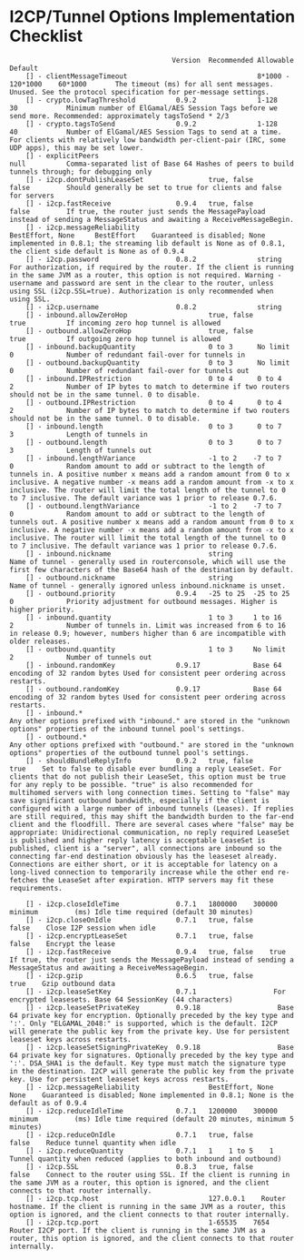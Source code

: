I2CP/Tunnel Options Implementation Checklist
============================================
                                            Version  Recommended Allowable            Default
        [] - clientMessageTimeout                                8*1000 - 120*1000    60*1000       The timeout (ms) for all sent messages. Unused. See the protocol specification for per-message settings.
        [] - crypto.lowTagThreshold          0.9.2               1-128                30            Minimum number of ElGamal/AES Session Tags before we send more. Recommended: approximately tagsToSend * 2/3
        [] - crypto.tagsToSend               0.9.2               1-128                40            Number of ElGamal/AES Session Tags to send at a time. For clients with relatively low bandwidth per-client-pair (IRC, some UDP apps), this may be set lower.
        [] - explicitPeers                                                            null          Comma-separated list of Base 64 Hashes of peers to build tunnels through; for debugging only
        [] - i2cp.dontPublishLeaseSet                true, false                      false         Should generally be set to true for clients and false for servers
        [] - i2cp.fastReceive                0.9.4   true, false                      false         If true, the router just sends the MessagePayload instead of sending a MessageStatus and awaiting a ReceiveMessageBegin.
        [] - i2cp.messageReliability                             BestEffort, None     BestEffort    Guaranteed is disabled; None implemented in 0.8.1; the streaming lib default is None as of 0.8.1, the client side default is None as of 0.9.4
        [] - i2cp.password                   0.8.2               string                             For authorization, if required by the router. If the client is running in the same JVM as a router, this option is not required. Warning - username and password are sent in the clear to the router, unless using SSL (i2cp.SSL=true). Authorization is only recommended when using SSL.
        [] - i2cp.username                   0.8.2               string
        [] - inbound.allowZeroHop                    true, false                      true          If incoming zero hop tunnel is allowed
        [] - outbound.allowZeroHop                   true, false                      true          If outgoing zero hop tunnel is allowed
        [] - inbound.backupQuantity                  0 to 3      No limit             0             Number of redundant fail-over for tunnels in
        [] - outbound.backupQuantity                 0 to 3      No limit             0             Number of redundant fail-over for tunnels out
        [] - inbound.IPRestriction                   0 to 4      0 to 4               2             Number of IP bytes to match to determine if two routers should not be in the same tunnel. 0 to disable.
        [] - outbound.IPRestriction                  0 to 4      0 to 4               2             Number of IP bytes to match to determine if two routers should not be in the same tunnel. 0 to disable.
        [] - inbound.length                          0 to 3      0 to 7               3             Length of tunnels in
        [] - outbound.length                         0 to 3      0 to 7               3             Length of tunnels out
        [] - inbound.lengthVariance                  -1 to 2    -7 to 7               0             Random amount to add or subtract to the length of tunnels in. A positive number x means add a random amount from 0 to x inclusive. A negative number -x means add a random amount from -x to x inclusive. The router will limit the total length of the tunnel to 0 to 7 inclusive. The default variance was 1 prior to release 0.7.6.
        [] - outbound.lengthVariance                 -1 to 2    -7 to 7               0             Random amount to add or subtract to the length of tunnels out. A positive number x means add a random amount from 0 to x inclusive. A negative number -x means add a random amount from -x to x inclusive. The router will limit the total length of the tunnel to 0 to 7 inclusive. The default variance was 1 prior to release 0.7.6.
        [] - inbound.nickname                        string                                         Name of tunnel - generally used in routerconsole, which will use the first few characters of the Base64 hash of the destination by default.
        [] - outbound.nickname                       string                                         Name of tunnel - generally ignored unless inbound.nickname is unset.
        [] - outbound.priority               0.9.4   -25 to 25  -25 to 25             0             Priority adjustment for outbound messages. Higher is higher priority.
        [] - inbound.quantity                        1 to 3     1 to 16               2             Number of tunnels in. Limit was increased from 6 to 16 in release 0.9; however, numbers higher than 6 are incompatible with older releases.
        [] - outbound.quantity                       1 to 3     No limit              2             Number of tunnels out
        [] - inbound.randomKey               0.9.17             Base 64 encoding of 32 random bytes Used for consistent peer ordering across restarts.
        [] - outbound.randomKey              0.9.17             Base 64 encoding of 32 random bytes Used for consistent peer ordering across restarts.
        [] - inbound.*                                                                              Any other options prefixed with "inbound." are stored in the "unknown options" properties of the inbound tunnel pool's settings.
        [] - outbound.*                                                                             Any other options prefixed with "outbound." are stored in the "unknown options" properties of the outbound tunnel pool's settings.
        [] - shouldBundleReplyInfo           0.9.2   true, false                      true    Set to false to disable ever bundling a reply LeaseSet. For clients that do not publish their LeaseSet, this option must be true for any reply to be possible. "true" is also recommended for multihomed servers with long connection times. Setting to "false" may save significant outbound bandwidth, especially if the client is configured with a large number of inbound tunnels (Leases). If replies are still required, this may shift the bandwidth burden to the far-end client and the floodfill. There are several cases where "false" may be appropriate: Unidirectional communication, no reply required LeaseSet is published and higher reply latency is acceptable LeaseSet is published, client is a "server", all connections are inbound so the connecting far-end destination obviously has the leaseset already. Connections are either short, or it is acceptable for latency on a long-lived connection to temporarily increase while the other end re-fetches the LeaseSet after expiration. HTTP servers may fit these requirements.

        [] - i2cp.closeIdleTime              0.7.1   1800000    300000 minimum         (ms) Idle time required (default 30 minutes)
        [] - i2cp.closeOnIdle                0.7.1   true, false         false    Close I2P session when idle
        [] - i2cp.encryptLeaseSet            0.7.1   true, false         false    Encrypt the lease
        [] - i2cp.fastReceive                0.9.4   true, false    true    If true, the router just sends the MessagePayload instead of sending a MessageStatus and awaiting a ReceiveMessageBegin.
        [] - i2cp.gzip                       0.6.5   true, false         true    Gzip outbound data
        [] - i2cp.leaseSetKey                0.7.1                   For encrypted leasesets. Base 64 SessionKey (44 characters)
        [] - i2cp.leaseSetPrivateKey         0.9.18                   Base 64 private key for encryption. Optionally preceded by the key type and ':'. Only "ELGAMAL_2048:" is supported, which is the default. I2CP will generate the public key from the private key. Use for persistent leaseset keys across restarts.
        [] - i2cp.leaseSetSigningPrivateKey  0.9.18                   Base 64 private key for signatures. Optionally preceded by the key type and ':'. DSA_SHA1 is the default. Key type must match the signature type in the destination. I2CP will generate the public key from the private key. Use for persistent leaseset keys across restarts.
        [] - i2cp.messageReliability                 BestEffort, None    None    Guaranteed is disabled; None implemented in 0.8.1; None is the default as of 0.9.4
        [] - i2cp.reduceIdleTime             0.7.1   1200000    300000 minimum         (ms) Idle time required (default 20 minutes, minimum 5 minutes)
        [] - i2cp.reduceOnIdle               0.7.1   true, false         false    Reduce tunnel quantity when idle
        [] - i2cp.reduceQuantity             0.7.1   1    1 to 5    1    Tunnel quantity when reduced (applies to both inbound and outbound)
        [] - i2cp.SSL                        0.8.3   true, false         false    Connect to the router using SSL. If the client is running in the same JVM as a router, this option is ignored, and the client connects to that router internally.
        [] - i2cp.tcp.host                           127.0.0.1    Router hostname. If the client is running in the same JVM as a router, this option is ignored, and the client connects to that router internally.
        [] - i2cp.tcp.port                           1-65535    7654    Router I2CP port. If the client is running in the same JVM as a router, this option is ignored, and the client connects to that router internally.
